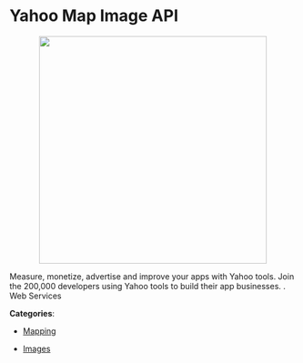 # Yahoo Map Image API
<p align="center">
    <img width="400" src="https://raw.githubusercontent.com/apis-list/apis-list/apis/yahoo-map-image-api/logo_256x256.png" />
</p>

Measure, monetize, advertise and improve your apps with Yahoo tools. Join the 200,000 developers using Yahoo tools to build their app businesses. . Web Services



**Categories**:

- [Mapping](https://github.com/apis-list/apis-list#mapping)

- [Images](https://github.com/apis-list/apis-list#images)



